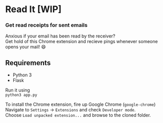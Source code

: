 # Read It  [WIP]
### **Get read receipts for sent emails**
Anxious if your email has been read by the receiver?  
Get hold of this Chrome extension and recieve pings whenever someone opens your mail! :smile:

## Requirements
* Python 3
* Flask

Run it using  
`python3 app.py`

To install the Chrome extension, fire up Google Chrome (`google-chrome`)  
Navigate to `Settings` -> `Extensions` and check `Developer mode`.  
Choose `Load unpacked extension...` and browse to the cloned folder.
